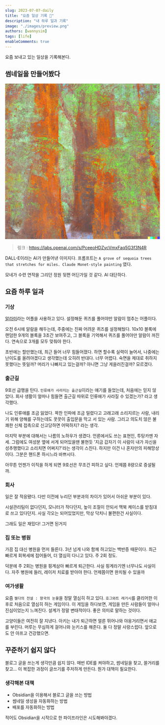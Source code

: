 ```yaml
---
slug: 2023-07-07-daily
title: "요즘 일상 기록 📝"
description: "내 하루 일과 기록"
image: "./images/preview.png"
authors: [wannysim]
tags: [life]
enableComments: true
---
```


요즘 보내고 있는 일상을 기록해본다.

<!-- truncate -->

## 썸네일을 만들어봤다

![썸네일](./images/preview.png)

> 링크 : https://labs.openai.com/s/PceeoHDZycVmxFaq5G3f3N4R

DALL-E이라는 AI가 만들어낸 이미지다.
프롬프트는 `A grove of sequoia trees that stretches for miles. Claude Monet-style painting` 였다.

모네가 수련 연작을 그리던 정원 뒷편 어딘가일 것 같다. AI 대단하다.

## 요즘 하루 일과

### 기상

[알라미](https://play.google.com/store/apps/details?id=droom.sleepIfUCan&hl=ko&gl=US)라는 어플을 사용하고 있다. 설정해둔 퀴즈를 풀어야만 알람이 멈추는 어플이다.

오전 6시에 알람을 해두는데, 주중에는 진짜 어려운 퀴즈를 설정해뒀다. 10x10 블록에 랜덤한 9개의 블록을 3초간 보여주고, 그 블록을 기억해서 퀴즈를 풀어야만 알람이 꺼진다. 연속으로 3개를 모두 맞춰야 한다.

초반에는 할만했는데, 최근 들어 너무 힘들어졌다. 하면 할수록 실력이 늘어서, 나중에는 난이도를 올려야겠다고 생각했는데 오히려 반대다. 너무 어렵다. 숙면을 제대로 취하지 못했다는 뜻일까? 머리가 나빠지고 있는걸까? 아니면 그냥 게을러진걸까? 모르겠다.

### 출근길

9호선 급행을 탄다. `인류애가 사라지는 출근길`이라는 얘기를 들었는데, 처음에는 믿지 않았다. 회사 생활이 얼마나 힘들면 출근길 따위로 인류애가 사라질 수 있겠는가? 라고 생각했다.

나도 인류애를 조금 잃었다. 꽉찬 인파에 조금 밀렸다고 고래고래 소리지르는 사람, 내리기 위해 양해를 구하는데도 꿋꿋이 출입문을 막고 서 있는 사람. 그리고 의도치 않은 불쾌한 신체 접촉으로 신고당하면 어떡하지? 라는 생각.

마지막 부분에 대해서는 나름의 노하우가 생겼다. 언론에서도 쓰는 표현인, 투탕카멘 자세. 그럼에도 여성분 옆에 서게 되어있을땐 불현듯 '지금 갑자기 이 사람이 내가 자신을 성추행했다고 소리치면 어쩌지?'라는 생각이 스친다. 하지만 이건 나 혼자만의 피해망상이다. 그분은 핸드폰 하시느라 바쁘시다.

아무튼 언젠가 이직을 하게 되면 9호선은 무조건 피하고 싶다. 언제쯤 8량으로 증설될까.

### 회사

일은 잘 적응됐다. 다만 이전에 누리던 부분과의 차이가 있어서 아쉬운 부분이 있다.

시설관리팀이 없다던지, 모니터가 작다던지, 높이 조절이 안되서 맥북 케이스를 받침대로 쓰고 있다던지.
사실 각오는 되어있었지만, 막상 닥치니 불편한건 사실이다.

그래도 일은 재밌다! 그거면 된거지

### 집 또는 병원

가끔 집 대신 병원을 먼저 들른다. 3년 넘게 나와 함께 하고있는 백반증 때문이다. 최근 빠르게 회복세에 접어들어, 더 열심히 다니고 있다. 주 2회 정도.

덕분에 주 2회는 병원을 핑계삼아 빠르게 퇴근한다. 사실 핑계라기엔 너무나도 사실이다. 자주 병원에 들러, 레이저 치료를 받아야 한다. 언제쯤이면 완치될 수 있을까

### 여가생활

요즘 `젤다의 전설 : 왕국의 눈물`을 정말 열심히 하고 있다. `호그와트 레거시`를 클리어한 이후로 처음으로 열심히 하는 게임이다. 이 게임을 하다보면, 게임을 만든 사람들이 얼마나 진심이었는지 느껴진다. 설계가 정말 변태적이다. 좋은 의미로 말하는 것이다.

고양이들은 여전히 잘 지낸다. 아키는 내가 퇴근하면 얼른 뛰어나와 야옹거리면서 애교를 부린다. 머루는 무심하게 걸어나와 눈키스를 해준다. 둘 다 정말 사랑스럽다. 앞으로도 안 아프고 건강했으면.

## 꾸준하기 쉽지 않다

블로그 글을 쓰는게 생각만큼 쉽지 않다. 매번 IDE를 켜야하고, 썸네일을 찾고, 쓸거리를 찾고... 이 복잡한 과정이 글쓰기를 주저하게 만든다. 뭔가 대책이 필요한다.

### 생각해본 대책

- Obsidian을 이용해서 블로그 글을 쓰는 방법
- 썸네일 생성을 자동화하는 방법
- 배포를 자동화하는 방법

적어도 Obsidian을 시작으로 한 파이프라인은 시도해봐야겠다.

